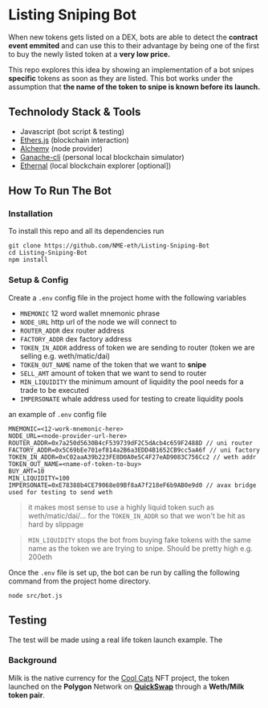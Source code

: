 # Listing Sniping Bot
When new tokens gets listed on a DEX, bots are able to detect the **contract event emmited** and can use this to their advantage by being one of the first to buy the newly listed token at a **very low price.**

This repo explores this idea by showing an implementation of a bot snipes **specific** tokens as soon as they are listed. This bot works under the assumption that **the name of the token to snipe is known before its launch.**

## Technolody Stack & Tools
- Javascript (bot script & testing)
- [Ethers.js](https://docs.ethers.io/v5/) (blockchain interaction)
- [Alchemy](https://docs.alchemy.com/alchemy/) (node provider)
- [Ganache-cli](https://github.com/trufflesuite/ganache-cli-archive) (personal local blockchain simulator)
- [Ethernal](https://doc.tryethernal.com/) (local blockchain explorer [optional])

## How To Run The Bot
### Installation
To install this repo and all its dependencies run
```
git clone https://github.com/NME-eth/Listing-Sniping-Bot
cd Listing-Sniping-Bot
npm install
```
### Setup & Config
Create a `.env` config file in the project home with the following variables 
- `MNEMONIC` 12 word wallet mnemonic phrase
- `NODE_URL` http url of the node we will connect to 
- `ROUTER_ADDR` dex router address
- `FACTORY_ADDR` dex factory address
- `TOKEN_IN_ADDR` address of token we are sending to router (token we are selling e.g. weth/matic/dai)
- `TOKEN_OUT_NAME` name of the token that we want to **snipe**
- `SELL_AMT` amount of token that we want to send to router 
- `MIN_LIQUIDITY` the minimum amount of liquidity the pool needs for a trade to be executed
- `IMPERSONATE` whale address used for testing to create liquidity pools

an example of `.env` config file 
```
MNEMONIC=<12-work-mnemonic-here>
NODE_URL=<node-provider-url-here>
ROUTER_ADDR=0x7a250d5630B4cF539739dF2C5dAcb4c659F2488D // uni router
FACTORY_ADDR=0x5C69bEe701ef814a2B6a3EDD4B1652CB9cc5aA6f // uni factory
TOKEN_IN_ADDR=0xC02aaA39b223FE8D0A0e5C4F27eAD9083C756Cc2 // weth addr
TOKEN_OUT_NAME=<name-of-token-to-buy>
BUY_AMT=10
MIN_LIQUIDITY=100
IMPERSONATE=0xE78388b4CE79068e89Bf8aA7f218eF6b9AB0e9d0 // avax bridge used for testing to send weth
```
>it makes most sense to use a highly liquid token such as weth/matic/dai/... for the `TOKEN_IN_ADDR` so that we won't be hit as hard by slippage

>`MIN_LIQUIDITY` stops the bot from buying fake tokens with the same name as the token we are trying to snipe. Should be pretty high e.g. 200eth

Once the `.env` file is set up, the bot can be run by calling the following command from the project home directory.
```
node src/bot.js
```

## Testing
The test will be made using a real life token launch example. The 

### Background 
Milk is the native currency for the [Cool Cats](https://www.coolcatsnft.com/) NFT project, the token launched on the **Polygon** Network on **[QuickSwap](https://quickswap.exchange/#/)** through a **Weth/Milk token pair**.

